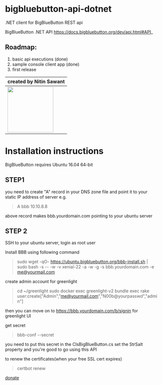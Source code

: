 # bigbluebutton-api-dotnet
.NET client for BigBlueButton REST api

BigBlueButton .NET API
https://docs.bigbluebutton.org/dev/api.html#API_

## Roadmap:
1. basic api executions (done)
2. sample console client app (done)
3. first release 

| created by Nitin Sawant  |
|------------|
| <img src="https://www.google.com/a/cpanel/nitinsawant.com/images/logo.gif?service=google_gsuite" width="150"> |


# Installation instructions
BigBlueButton requires Ubuntu 16.04 64-bit
## STEP1
you need to create "A" record in your DNS zone file and point it to your static IP address of server
e.g. 
> A  bbb  10.10.8.8

above record makes bbb.yourdomain.com pointing to your ubuntu server

## STEP 2
SSH to your ubuntu server, login as root user

Install BBB using following command
> sudo wget -qO- https://ubuntu.bigbluebutton.org/bbb-install.sh | sudo bash -s -- -w -v xenial-22 -a -w -g -s bbb.yourdomain.com -e me@yourmail.com

create admin account for greenlight
> cd ~/greenlight
> sudo docker exec greenlight-v2 bundle exec rake user:create["Admin","me@yourmail.com","N00b@yourpasswd","admin"]

then you can move on to https://bbb.yourdomain.com/b/signin for greenlight UI

get secret
> bbb-conf --secret

you need to put this secret in the ClsBigBlueButton.cs set the StrSalt property and you're good to go using this API

to renew the certificates(when your free SSL cert expires)
> certbot renew 

[donate](https://paypal.me/nitinsa1?locale.x=en_GB)
